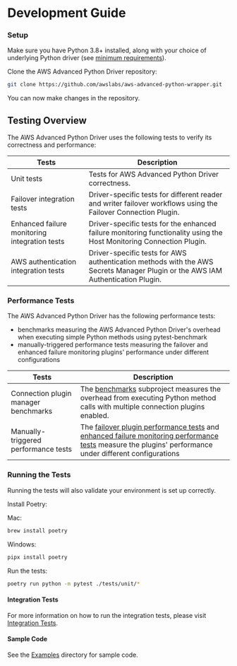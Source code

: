 # Development Guide

### Setup
Make sure you have Python 3.8+ installed, along with your choice of underlying Python driver (see [minimum requirements](../GettingStarted.md#minimum-requirements)).

Clone the AWS Advanced Python Driver repository:

```bash
git clone https://github.com/awslabs/aws-advanced-python-wrapper.git
```

You can now make changes in the repository.

## Testing Overview

The AWS Advanced Python Driver uses the following tests to verify its correctness and performance:

| Tests                                         | Description                                                                                                                                              |
|-----------------------------------------------|----------------------------------------------------------------------------------------------------------------------------------------------------------|
| Unit tests                                    | Tests for AWS Advanced Python Driver correctness.                                                                                                                   |
| Failover integration tests                    | Driver-specific tests for different reader and writer failover workflows using the Failover Connection Plugin.                                           |
| Enhanced failure monitoring integration tests | Driver-specific tests for the enhanced failure monitoring functionality using the Host Monitoring Connection Plugin.                                     |
| AWS authentication integration tests          | Driver-specific tests for AWS authentication methods with the AWS Secrets Manager Plugin or the AWS IAM Authentication Plugin.                           |

### Performance Tests

The AWS Advanced Python Driver has the following performance tests:
- benchmarks measuring the AWS Advanced Python Driver's overhead when executing simple Python methods using pytest-benchmark
- manually-triggered performance tests measuring the failover and enhanced failure monitoring plugins' performance under different configurations

| Tests                                         | Description                                                                                                                                              |
|-----------------------------------------------|----------------------------------------------------------------------------------------------------------------------------------------------------------|
| Connection plugin manager benchmarks          | The [benchmarks](../../benchmarks/README.md) subproject measures the overhead from executing Python method calls with multiple connection plugins enabled. |
| Manually-triggered performance tests          | The [failover plugin performance tests](../../tests/integration/container/test_failover_performance.py) and [enhanced failure monitoring performance tests](../..tests/integration/container/test_read_write_splitting_performance.py) measure the plugins' performance under different configurations |

### Running the Tests

Running the tests will also validate your environment is set up correctly.

Install Poetry:

Mac:
```bash
brew install poetry
```

Windows:
```bash
pipx install poetry
```
Run the tests:

```bash
poetry run python -m pytest ./tests/unit/*
```

#### Integration Tests
For more information on how to run the integration tests, please visit [Integration Tests](../development-guide/IntegrationTests.md).

#### Sample Code
See the [Examples](../../docs/examples/) directory for sample code.
